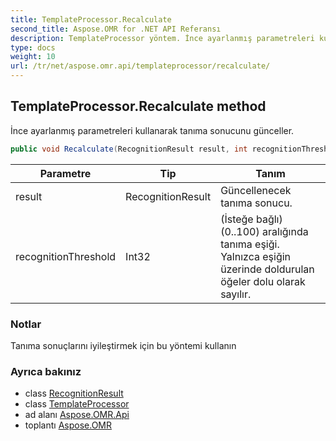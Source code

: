 ```yaml
---
title: TemplateProcessor.Recalculate
second_title: Aspose.OMR for .NET API Referansı
description: TemplateProcessor yöntem. İnce ayarlanmış parametreleri kullanarak tanıma sonucunu günceller.
type: docs
weight: 10
url: /tr/net/aspose.omr.api/templateprocessor/recalculate/
---
```

## TemplateProcessor.Recalculate method

İnce ayarlanmış parametreleri kullanarak tanıma sonucunu günceller.

```csharp
public void Recalculate(RecognitionResult result, int recognitionThreshold = -100)
```

| Parametre | Tip | Tanım |
| --- | --- | --- |
| result | RecognitionResult | Güncellenecek tanıma sonucu. |
| recognitionThreshold | Int32 | (İsteğe bağlı) (0..100) aralığında tanıma eşiği. Yalnızca eşiğin üzerinde doldurulan öğeler dolu olarak sayılır. |

### Notlar

Tanıma sonuçlarını iyileştirmek için bu yöntemi kullanın

### Ayrıca bakınız

* class [RecognitionResult](../../../aspose.omr.model/recognitionresult/)
* class [TemplateProcessor](../)
* ad alanı [Aspose.OMR.Api](../../templateprocessor/)
* toplantı [Aspose.OMR](../../../)


